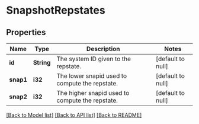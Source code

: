 # SnapshotRepstates

## Properties
Name | Type | Description | Notes
------------ | ------------- | ------------- | -------------
**id** | **String** | The system ID given to the repstate. | [default to null]
**snap1** | **i32** | The lower snapid used to compute the repstate. | [default to null]
**snap2** | **i32** | The higher snapid used to compute the repstate. | [default to null]

[[Back to Model list]](../README.md#documentation-for-models) [[Back to API list]](../README.md#documentation-for-api-endpoints) [[Back to README]](../README.md)


